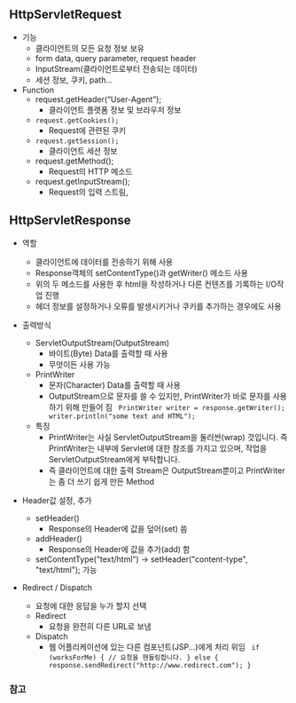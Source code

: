 ## **HttpServletRequest**
 - 기능
 	 - 클라이언트의 모든 요청 정보 보유
 	 - form data, query parameter, request header
 	 - InputStream(클라이언트로부터 전송되는 데이터)
 	 - 세션 정보, 쿠키, path...
 - Function
	 - request.getHeader(“User-Agent”);
	 	 - 클라이언트 플랫폼 정보 및 브라우저 정보
	 - `request.getCookies();`
	 	 - Request에 관련된 쿠키
	 - `request.getSession();`
	 	 - 클라이언트 세션 정보
	 - request.getMethod();
	 	 - Request의 HTTP 메소드
	 - request.getInputStream();
	 	 - Request의 입력 스트림, 

## **HttpServletResponse**
 - 역할
 	 - 클라이언트에 데이터를 전송하기 위해 사용
 	 - Response객체의 setContentType()과 getWriter() 메소드 사용
 	 - 위의 두 메소드를 사용한 후 html을 작성하거나 다른 컨텐츠를 기록하는 I/O작업 진행
 	 - 헤더 정보를 설정하거나 오류를 발생시키거나 쿠키를 추가하는 경우에도 사용
 - 출력방식
 	 - ServletOutputStream(OutputStream)
 	 	 - 바이트(Byte) Data를 출력할 때 사용
 	 	 - 무엇이든 사용 가능
 	 - PrintWriter
 	 	 - 문자(Character) Data를 출력할 때 사용
 	 	 - OutputStream으로 문자를 쓸 수 있지만, PrintWriter가 바로 문자를 사용하기 위해 만들어 짐
 	 	 ` 	PrintWriter writer = response.getWriter(); `
		 `	writer.println("some text and HTML"); `
	 - 특징
	 	 - PrintWriter는 사실 ServletOutputStream을 둘러싼(wrap) 것입니다. 즉 PrintWriter는 내부에 Servlet에 대한 참조를 가지고 있으며, 작업을 ServletOutputStream에게 부탁합니다.
	 	 - 즉 클라이언트에 대한 출력 Stream은 OutputStream뿐이고 PrintWriter는 좀 더 쓰기 쉽게 만든 Method

 - Header값 설정, 추가
 	 - setHeader()
	 	 - Response의 Header에 값을 덮어(set) 씀
 	 - addHeader()
	 	 - Response의 Header에 값을 추가(add) 함
	 - setContentType("text/html") -> setHeader("content-type", "text/html"); 가능

 - Redirect / Dispatch
 	 - 요청에 대한 응답을 누가 할지 선택
 	 - Redirect
 	 	 - 요청을 완전히 다른 URL로 보냄
 	 - Dispatch
 	 	 - 웹 어플리케이션에 있는 다른 컴포넌트(JSP...)에게 처리 위임
 	 	 ` 	if (worksForMe) {
		    	// 요청을 핸들링합니다.
			} else {
		    	response.sendRedirect("http://www.redirect.com");
			} `

### 참고